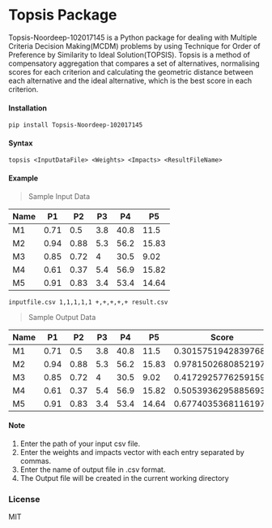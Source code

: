 # Topsis Package
Topsis-Noordeep-102017145 is a Python package for dealing with Multiple Criteria Decision Making(MCDM) problems by using Technique for Order of Preference by Similarity to Ideal Solution(TOPSIS).
Topsis is a method of compensatory aggregation that compares a set of alternatives, normalising scores for each criterion and calculating the geometric distance between each alternative and the ideal alternative, which is the best score in each criterion.

#### Installation
```
pip install Topsis-Noordeep-102017145
```
#### Syntax
```
topsis <InputDataFile> <Weights> <Impacts> <ResultFileName>
```
#### Example
> Sample Input Data
> 
| Name | P1 | P2 | P3 | P4 | P5 |
| --- | --- | --- | --- | --- | --- |
| M1 | 0.71 |0.5|3.8|40.8|11.5|
| M2 | 0.94 | 0.88| 5.3|56.2 |15.83 |
| M3 |0.85 |0.72|4 |30.5 |9.02 |
| M4 |0.61  |0.37|5.4 |56.9 |15.82 |
| M5 |0.91 |0.83|3.4 |53.4 |14.64 |
```
inputfile.csv 1,1,1,1,1 +,+,+,+,+ result.csv
```
> Sample Output Data
> 
| Name | P1 | P2 | P3 | P4 | P5 |Score|Rank|
| --- | --- | --- | --- | --- | --- |---|---|
| M1 | 0.71 |0.5|3.8|40.8|11.5|0.3015751942839768|5|
| M2 | 0.94 | 0.88| 5.3|56.2 |15.83 |0.97815026808521971|1
| M3 |0.85 |0.72|4 |30.5 |9.02 |0.4172925776259159|4
| M4 |0.61  |0.37|5.4 |56.9 |15.82 |0.5053936295885693|3
| M5 |0.91 |0.83|3.4 |53.4 |14.64 |0.6774035368116197|2

#### Note
1. Enter the path of your input csv file.
2. Enter the weights and impacts vector with each entry separated by commas.
3. Enter the name of output file in .csv format.
4. The Output file will be created in the current working directory

### License
MIT
